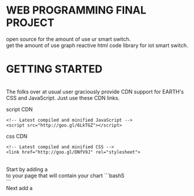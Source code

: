 # WEB PROGRAMMING FINAL PROJECT
open source for the amount of use ur smart switch.
<br>
get the amount of use graph reactive html code library for iot smart switch.
<br>
# GETTING STARTED
<br>
The folks over at usual user graciously provide CDN support for EARTH's CSS and JavaScript. Just use these CDN links.

script CDN
```bashS
<!-- Latest compiled and minified JavaScript -->
<script src="http://goo.gl/6LkTGZ"></script>
```
css CDN
```bashS
<!-- Latest compiled and minified CSS -->
<link href="http://goo.gl/DNfV9J" rel="stylesheet">
```
<br>
Start by adding a <div> to your page that will contain your chart
```bashS
<!-- Latest compiled and minified CSS -->
<div id="myChart"></div>
```
<br>
Next add a <script> block to the end of your page, containing the following javascript code:
```bashS
new Earth.Chart({
  // api key for user
  apiKey: '{test_my_key}',
  // filter
  data: {
    from: 2016-01-01,
    to: 2016-06-01
  },
  // chart type
  type: 'circle'
});
```


<br>
# DEMO

